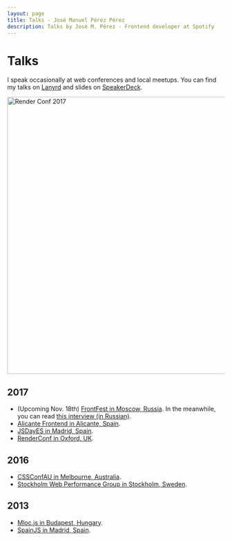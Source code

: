 ```yaml
---
layout: page
title: Talks - José Manuel Pérez Pérez
description: Talks by José M. Pérez - Frontend developer at Spotify
---
```


# Talks

I speak occasionally at web conferences and local meetups. You can find my talks on [Lanyrd](http://lanyrd.com/profile/jmperezperez/) and slides on [SpeakerDeck](https://speakerdeck.com/jmperez).

<a data-flickr-embed="true"  href="https://www.flickr.com/photos/whiteoctevents/32968553704/in/photolist-SejspJ-Sejsaf-Th1BDU-SgYBAv-SejpWY-SgYBwc-SgYBeD-SgYBtM-SgYATZ-T486g1-SgYB8g-Th1ApE-Th1A99-SgYArX-SmAGyb-TwvHmc-TjosKe-SgYA6M-TwvLxH-Th1AiY-SgYAAz-Tjot3Z-SgYAeT-SgYAoa-T48fd9-SgYAmg-Tjos1P-SejkA3-SejoYf-SejnVU-Sejo4j-TvPeyx-Tjosgi-TseNvS-TjorNz-Th1wbu-SgYzop-TjorE8-SgYzDK-SgYztK-TseNkG-SVPetb-TseNCW-TvPeQ4-Th1vUY-TEoMkW-TEoLDA-TJ1i3T-Tww2ra-TrGJ8v" title="Render Conf 2017"><img src="https://c1.staticflickr.com/3/2876/32968553704_2c307d2567_z.jpg" width="640" height="427" alt="Render Conf 2017" style="max-width: 100%; height: auto;"></a><script async src="//embedr.flickr.com/assets/client-code.js" charset="utf-8"></script>

## 2017
- (Upcoming Nov. 18th) [FrontFest in Moscow, Russia](https://2017.frontfest.ru/en/). In the meanwhile, you can read [this interview (in Russian)](https://habrahabr.ru/company/2gis/blog/340440/).
- [Alicante Frontend in Alicante, Spain](/speaking-alicante-frontend/).
- [JSDayES in Madrid, Spain](/jsdayes-madrid-2017/).
- [RenderConf in Oxford, UK](/render-conf-oxford-2017/).

## 2016
- [CSSConfAU in Melbourne, Australia](/cssconfau16/).
- [Stockholm Web Performance Group in Stockholm, Sweden](https://www.meetup.com/Stockholm-Web-Performance-Group/events/234796510/).

## 2013
- [Mloc.js in Budapest, Hungary](/mlocjs-conference-budapest/).
- [SpainJS in Madrid, Spain](/spain-js-2013/).
